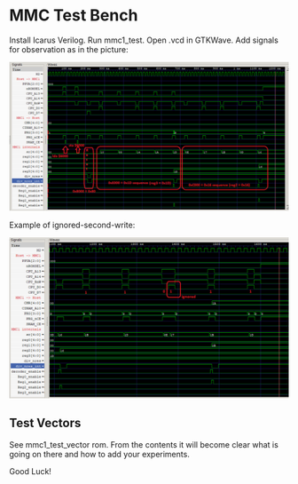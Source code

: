 # MMC Test Bench

Install Icarus Verilog. Run mmc1_test. Open .vcd in GTKWave. Add signals for observation as in the picture:

![waves](waves.png)

Example of ignored-second-write:

![waves_ignored](waves_ignored.png)

## Test Vectors

See mmc1_test_vector rom. From the contents it will become clear what is going on there and how to add your experiments.

Good Luck!
